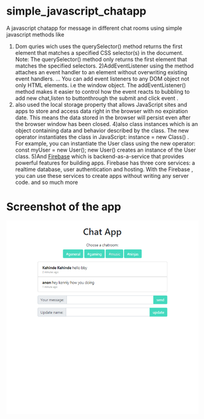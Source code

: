 # simple_javascript_chatapp
A javascript chatapp for message in different chat rooms
using simple javascript methods like 
1) Dom quries wich uses the querySelector() method returns the first element that matches a specified CSS selector(s) in the document. Note: The querySelector() method only returns the first element that matches the specified selectors.
2)AddEventListener using the method attaches an event handler to an element without overwriting existing event handlers. ... You can add event listeners to any DOM object not only HTML elements. i.e the window object. The addEventListener() method makes it easier to control how the event reacts to bubbling to add new chat,listen to buttonthrough the submit and click event .
3) also used the local storage property that allows JavaScript sites and apps to store and access data right in the browser with no expiration date. This means the data stored in the browser will persist even after the browser window has been closed.
4)also class instances which is an object containing data and behavior described by the class. The new operator instantiates the class in JavaScript: instance = new Class() . For example, you can instantiate the User class using the new operator: const myUser = new User(); new User() creates an instance of the User class.
5)And <a href="https://firebase.google.com/">Firebase</a> which is backend-as-a-service that provides powerful features for building apps. Firebase has three core services: a realtime database, user authentication and hosting. With the Firebase , you can use these services to create apps without writing any server code. and so much more 
  
  <h1>Screenshot of the app</h1>
<img src="https://github.com/keniiy/simple_javascript_chatapp/blob/master/Simple_chatapp_project/screnshot1.png">
